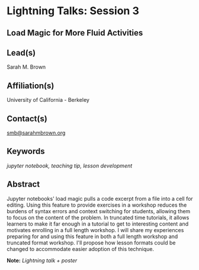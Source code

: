 # Lightning Talks: Session 3

## **Load Magic for More Fluid Activities**

## Lead(s)
Sarah M. Brown

## Affiliation(s)
University of California - Berkeley

## Contact(s)
smb@sarahmbrown.org

## Keywords
*jupyter notebook, teaching tip, lesson development*

## Abstract
Jupyter notebooks' load magic pulls a code excerpt from a file into a cell for editing. Using this feature to provide exercises in a workshop reduces the burdens of syntax errors and context switching for students, allowing them to focus on the content of the problem. In truncated time tutorials, it allows learners to make it far enough in a tutorial to get to interesting content and motivates enrolling in a full length workshop. I will share my experiences preparing for and using this feature in both a full length workshop and truncated format workshop. I'll propose how lesson formats could be changed to accommodate easier adoption of this technique.

**Note:** *Lightning talk + poster*